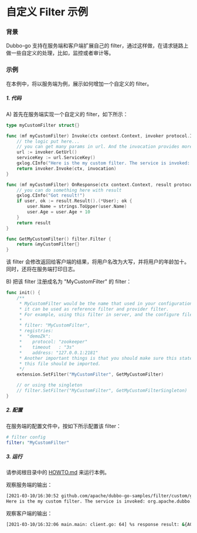 # 自定义 Filter 示例

### 背景

Dubbo-go 支持在服务端和客户端扩展自己的 filter，通过这样做，在请求链路上做一些自定义的处理，比如，监控或者审计等。

### 示例

在本例中，将以服务端为例，展示如何增加一个自定义的 filter。

##### 1. 代码

A) 首先在服务端实现一个自定义的 filter，如下所示：

```go
type myCustomFilter struct{}

func (mf myCustomFilter) Invoke(ctx context.Context, invoker protocol.Invoker, invocation protocol.Invocation) protocol.Result {
    // the logic put here...
    // you can get many params in url. And the invocation provides more information about
    url := invoker.GetUrl()
    serviceKey := url.ServiceKey()
    gxlog.CInfo("Here is the my custom filter. The service is invoked: %s", serviceKey)
    return invoker.Invoke(ctx, invocation)
}

func (mf myCustomFilter) OnResponse(ctx context.Context, result protocol.Result, invoker protocol.Invoker, invocation protocol.Invocation) protocol.Result {
    // you can do something here with result
    gxlog.CInfo("Got result!")
    if user, ok := result.Result().(*User); ok {
        user.Name = strings.ToUpper(user.Name)
        user.Age = user.Age + 10
    }
    return result
}

func GetMyCustomFilter() filter.Filter {
    return &myCustomFilter{}
}
```

该 filter 会修改返回给客户端的结果，将用户名改为大写，并将用户的年龄加十。同时，还将在服务端打印日志。

B) 把该 filter 注册成名为 "MyCustomFilter" 的 filter：

```go
func init() {
	/**
	 * MyCustomFilter would be the name that used in your configuration file.
	 * it can be used as reference filter and provider filter.
	 * For example, using this filter in server, and the configure file looks like:
	 *
	 * filter: "MyCustomFilter",
	 * registries:
	 *  "demoZk":
	 *    protocol: "zookeeper"
	 *    timeout	: "3s"
	 *    address: "127.0.0.1:2181"
	 * Another important things is that you should make sure this statement executed. It usually means that
	 * this file should be imported.
	 */
	extension.SetFilter("MyCustomFilter", GetMyCustomFilter)

	// or using the singleton
	// filter.SetFilter("MyCustomFilter", GetMyCustomFilterSingleton)
}
```

##### 2. 配置

在服务端的配置文件中，按如下所示配置该 filter：

```yaml
# filter config
filter: "MyCustomFilter"
```

##### 3. 运行

请参阅根目录中的 [HOWTO.md](../../HOWTO_zh.md) 来运行本例。

观察服务端的输出：

```bash
[2021-03-10/16:30:52 github.com/apache/dubbo-go-samples/filter/custom/go-server/pkg.myCustomFilter.Invoke: custom_filter.go: 61] %s
Here is the my custom filter. The service is invoked: org.apache.dubbo.UserProvider
```

观察客户端的输出：

```bash
[2021-03-10/16:32:06 main.main: client.go: 64] %s response result: &{A001 ALEX STOCKS 28 2021-03-10 16:32:06.643 +0800 CST}
```
